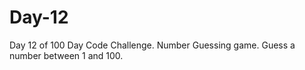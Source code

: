 # Day-12

Day 12 of 100 Day Code Challenge. Number Guessing game. Guess a number between 1 and 100.
